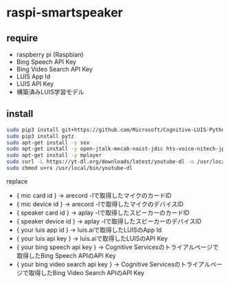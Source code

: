 # raspi-smartspeaker

## require
- raspberry pi (Raspbian)
- Bing Speech API Key
- Bing Video Search API Key
- LUIS App Id
- LUIS API Key
- 構築済みLUIS学習モデル

## install
```sh
sudo pip3 install git+https://github.com/Microsoft/Cognitive-LUIS-Python.git
sudo pip3 install pytz
sudo apt-get install -y sox
sudo apt-get install -y open-jtalk-mecab-naist-jdic hts-voice-nitech-jp-atr503-m001 open-jtalk
sudo apt-get install -y mplayer
sudo curl -L https://yt-dl.org/downloads/latest/youtube-dl -o /usr/local/bin/youtube-dl
sudo chmod u+rx /usr/local/bin/youtube-dl
```

replace

- { mic card id } → arecord -lで取得したマイクのカードID
- { mic device id } → arecord -lで取得したマイクのデバイスID
- { speaker card id } → aplay -lで取得したスピーカーのカードID
- { speaker device id } → aplay -lで取得したスピーカーのデバイスID
- { your luis app id } → luis.aiで取得したLUISのApp Id
- { your luis api key } → luis.aiで取得したLUISのAPI Key
- { your bing speech api key } → Cognitive Servicesのトライアルページで取得したBing Speech APIのAPI Key
- { your bing video search api key } → Cognitive Servicesのトライアルページで取得したBing Video Search APIのAPI Key
